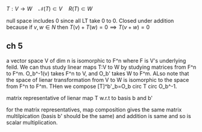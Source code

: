 $T:V\to W\quad \mathcal N(T)\subset V\quad R(T)\subset W$

null space includes 0 since all LT take 0 to 0. Closed under addition because if $v,w\in N$ then $T(v)+T(w)=0\implies T(v+w)=0$

## ch 5
a vector space V of dim n is isomorphic to F^n where F is V's underlying feild. We can thus study linear maps T:V to W by studying matrices from F^n to F^m. O_b^-1(v) takes F^n to V, and O_b' takes W to F^m. ALso note that the space of lienar transformation from V to W is isomorphic to the space from F^n to F^m. THen we compose [T]^b'_b=O_b circ T circ O_b^-1.

matrix representative of lienar map T w.r.t to basis b and b'

for the matrix representatives, map composition gives the same matrix multilpication (basis b' should be the same) and addition is same and so is scalar multiplication.